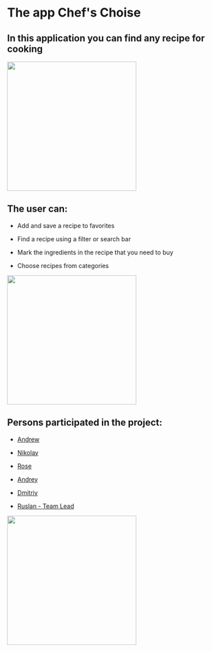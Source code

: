 # The app Chef's Choise

## In this application you can find any recipe for cooking

<img src="https://github.com/r-baranovskiy/ChefsChoice/blob/main/ReadmeResources/appMain.gif" width="300">

## The user can:

- Add and save a recipe to favorites

- Find a recipe using a filter or search bar

- Mark the ingredients in the recipe that you need to buy

- Choose recipes from categories

<img src="https://github.com/r-baranovskiy/ChefsChoice/blob/main/ReadmeResources/appSearch.gif" width="300">

## Persons participated in the project:

- [Andrew](https://github.com/AndrewFrolenkov)
- [Nikolay](https://github.com/ZvonarevNikolai)
- [Rose](https://github.com/HelloRose2211)
- [Andrey](https://github.com/MrMurman)
- [Dmitriy](https://github.com/DmitriiSafin)

- [Ruslan - Team Lead](https://github.com/r-baranovskiy)

<img src="https://github.com/r-baranovskiy/ChefsChoice/blob/main/ReadmeResources/appMain.gif" width="300">
